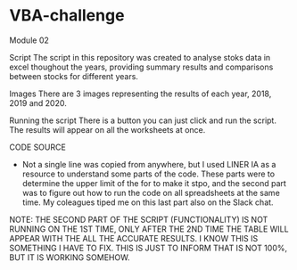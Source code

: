# VBA-challenge

Module 02

Script
The script in this repository was created to analyse stoks data in excel thoughout the years, providing summary results and comparisons between stocks for different years.

Images
There are 3 images representing the results of each year, 2018, 2019 and 2020.

Running the script
There is a button you can just click and run the script. The results will appear on all the worksheets at once.

CODE SOURCE
- Not a single line was copied from anywhere, but I used LINER IA as a resource to understand some parts of the code. These parts were to determine the upper limit of the for to make it stpo, and the second part was to figure out how to run the code on all spreadsheets at the same time. My coleagues tiped me on this last part also on the Slack chat.




NOTE: THE SECOND PART OF THE SCRIPT (FUNCTIONALITY) IS NOT RUNNING ON THE 1ST TIME, ONLY AFTER THE 2ND TIME THE TABLE WILL APPEAR WITH THE ALL THE ACCURATE RESULTS. I KNOW THIS IS SOMETHING I HAVE TO FIX. THIS IS JUST TO INFORM THAT IS NOT  100%, BUT IT IS WORKING SOMEHOW.

